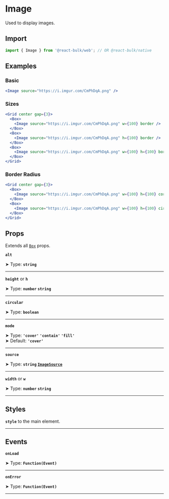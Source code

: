 # Image

Used to display images.

## Import

```jsx
import { Image } from '@react-bulk/web'; // OR @react-bulk/native
```

## Examples

### Basic
```jsx live
<Image source="https://i.imgur.com/CmPhDqA.png" />
```

### Sizes

```jsx live
<Grid center gap={3}>
  <Box>
    <Image source="https://i.imgur.com/CmPhDqA.png" w={100} border />
  </Box>
  <Box>
    <Image source="https://i.imgur.com/CmPhDqA.png" h={100} border />
  </Box>
  <Box>
    <Image source="https://i.imgur.com/CmPhDqA.png" w={100} h={100} border />
  </Box>
</Grid>
```

### Border Radius

```jsx live
<Grid center gap={3}>
  <Box>
    <Image source="https://i.imgur.com/CmPhDqA.png" w={100} h={100} corners={2} border />
  </Box>
  <Box>
    <Image source="https://i.imgur.com/CmPhDqA.png" w={100} h={100} circular border />
  </Box>
</Grid>
```

## Props

Extends all [`Box`](/docs/components/core/box#props) props.

**`alt`**

➤ Type: **`string`** <br/>

---

**`height`** or **`h`**

➤ Type: **`number` `string`** <br/>

---

**`circular`**

➤ Type: **`boolean`** <br/>

---

**`mode`**

➤ Type: **`'cover'` `'contain'` `'fill'`** <br/>
➤ Default: **`'cover'`** <br/>

---

**`source`**

➤ Type: **`string` [`ImageSource`](https://reactnative.dev/docs/image#source)** <br/>

---

**`width`** or **`w`**

➤ Type: **`number` `string`** <br/>

---

## Styles

**`style`** to the main element.

---

## Events

**`onLoad`**

➤ Type: **`Function(Event)`** <br/>

---

**`onError`**

➤ Type: **`Function(Event)`** <br/>

---
